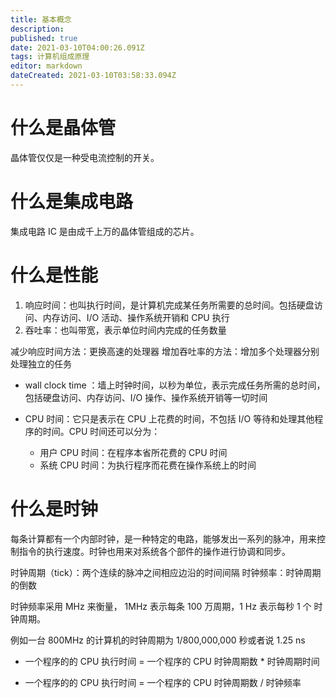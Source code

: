 ```yaml
---
title: 基本概念
description: 
published: true
date: 2021-03-10T04:00:26.091Z
tags: 计算机组成原理
editor: markdown
dateCreated: 2021-03-10T03:58:33.094Z
---
```


# 什么是晶体管

晶体管仅仅是一种受电流控制的开关。

# 什么是集成电路

集成电路 IC 是由成千上万的晶体管组成的芯片。

# 什么是性能

1. 响应时间：也叫执行时间，是计算机完成某任务所需要的总时间。包括硬盘访问、内存访问、I/O 活动、操作系统开销和 CPU 执行
2. 吞吐率：也叫带宽，表示单位时间内完成的任务数量

减少响应时间方法：更换高速的处理器
增加吞吐率的方法：增加多个处理器分别处理独立的任务


- wall clock time ：墙上时钟时间，以秒为单位，表示完成任务所需的总时间，包括硬盘访问、内存访问、I/O 操作、操作系统开销等一切时间

- CPU 时间：它只是表示在 CPU 上花费的时间，不包括 I/O 等待和处理其他程序的时间。CPU 时间还可以分为：
	- 用户 CPU  时间：在程序本省所花费的 CPU 时间
	- 系统 CPU 时间：为执行程序而花费在操作系统上的时间

# 什么是时钟

每条计算都有一个内部时钟，是一种特定的电路，能够发出一系列的脉冲，用来控制指令的执行速度。时钟也用来对系统各个部件的操作进行协调和同步。

时钟周期（tick）：两个连续的脉冲之间相应边沿的时间间隔
时钟频率：时钟周期的倒数

时钟频率采用 MHz 来衡量， 1MHz 表示每条 100 万周期，1 Hz 表示每秒 1 个 时钟周期。

例如一台 800MHz 的计算机的时钟周期为 1/800,000,000 秒或者说 1.25 ns

- 一个程序的的 CPU 执行时间 = 一个程序的 CPU 时钟周期数 * 时钟周期时间

- 一个程序的的 CPU 执行时间 = 一个程序的 CPU 时钟周期数 / 时钟频率

